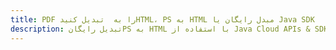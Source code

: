 ---title: PDF را به  تبدیل کنیدHTML، PS به HTML مبدل رایگان یا Java SDKdescription: تبدیل رایگانPS به HTML با استفاده از Java Cloud APIs & SDK همچنین اسناد PDF را در Cloud ایجاد، ویرایش و رندر کنید.---